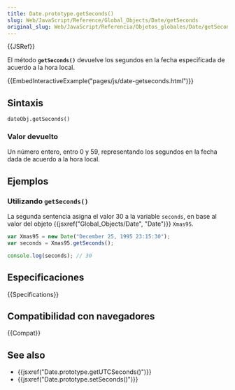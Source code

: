 ```yaml
---
title: Date.prototype.getSeconds()
slug: Web/JavaScript/Reference/Global_Objects/Date/getSeconds
original_slug: Web/JavaScript/Referencia/Objetos_globales/Date/getSeconds
---
```


{{JSRef}}

El método **`getSeconds()`** devuelve los segundos en la fecha especificada de acuerdo a la hora local.

{{EmbedInteractiveExample("pages/js/date-getseconds.html")}}

## Sintaxis

```
dateObj.getSeconds()
```

### Valor devuelto

Un número entero, entro 0 y 59, representando los segundos en la fecha dada de acuerdo a la hora local.

## Ejemplos

### Utilizando `getSeconds()`

La segunda sentencia asigna el valor 30 a la variable `seconds`, en base al valor del objeto {{jsxref("Global_Objects/Date", "Date")}} `Xmas95`.

```js
var Xmas95 = new Date("December 25, 1995 23:15:30");
var seconds = Xmas95.getSeconds();

console.log(seconds); // 30
```

## Especificaciones

{{Specifications}}

## Compatibilidad con navegadores

{{Compat}}

## See also

- {{jsxref("Date.prototype.getUTCSeconds()")}}
- {{jsxref("Date.prototype.setSeconds()")}}
